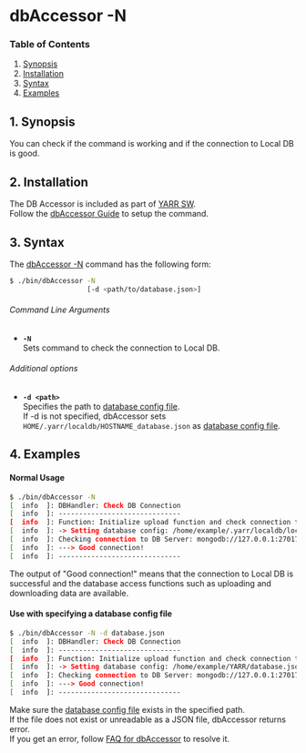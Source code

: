 # dbAccessor -N

### Table of Contents

1. [Synopsis](#1-synopsis)
2. [Installation](#2-installation)
3. [Syntax](#3-syntax)
4. [Examples](#4-examples)

## 1. Synopsis

You can check if the command is working and if the connection to Local DB is good.

## 2. Installation

The DB Accessor is included as part of [YARR SW](http://yarr.web.cern.ch/yarr/).<br>
Follow the [dbAccessor Guide](../accessor.md) to setup the command.

## 3. Syntax

The [dbAccessor -N](n.md) command has the following form:

```bash
$ ./bin/dbAccessor -N
                   [-d <path/to/database.json>]
```

###### Command Line Arguments

- **``-N``**<br>
Sets command to check the connection to Local DB.

###### Additional options

- **``-d <path>``**<br>
Specifies the path to [database config file](../../config/database.md).<br>
If -d is not specified, dbAccessor sets `HOME/.yarr/localdb/HOSTNAME_database.json` as [database config file](../../config/database.md).

## 4. Examples

#### Normal Usage

```bash
$ ./bin/dbAccessor -N
[  info  ]: DBHandler: Check DB Connection
[  info  ]: ------------------------------
[  info  ]: Function: Initialize upload function and check connection to Local DB
[  info  ]: -> Setting database config: /home/example/.yarr/localdb/localhost_database.json
[  info  ]: Checking connection to DB Server: mongodb://127.0.0.1:27017/localdb ...
[  info  ]: ---> Good connection!
[  info  ]: ------------------------------
```

The output of "Good connection!" means that the connection to Local DB is successful
and the database access functions such as uploading and downloading data are available.

#### Use with specifying a database config file

```bash
$ ./bin/dbAccessor -N -d database.json
[  info  ]: DBHandler: Check DB Connection
[  info  ]: ------------------------------
[  info  ]: Function: Initialize upload function and check connection to Local DB
[  info  ]: -> Setting database config: /home/example/YARR/database.json
[  info  ]: Checking connection to DB Server: mongodb://127.0.0.1:27017/localdb ...
[  info  ]: ---> Good connection!
[  info  ]: ------------------------------
```

Make sure the [database config file](../../config/database.md) exists in the specified path.<br>
If the file does not exist or unreadable as a JSON file, dbAccessor returns error.<br>
If you get an error, follow [FAQ for dbAccessor](../../faq/accessor.md#not-found-xxx) to resolve it.
